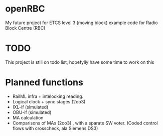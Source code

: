 # openRBC
My future project for ETCS level 3 (moving block) example code for Radio Block Centre (RBC)

# TODO

This project is still on todo list, hopefylly have some time to work on this

# Planned functions

- RailML infra + intelocking reading.
- Logical clock + sync stages (2oo3)
- IXL-if (simulated)
- OBU-if (simulated)
- MA calculation
- Comparisons of MAs (2oo3) , with a sparate SW voter. (Coded control flows with crosscheck, ala Siemens DS3)  
 
